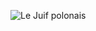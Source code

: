 ![Le Juif polonais](https://upload.wikimedia.org/wikipedia/commons/thumb/9/98/Poster_for_Jules_Massenet%27s_La_Navarraise_with_Emma_Calv%C3%A9_in_the_r%C3%B4le_of_Anita.jpg/350px-Poster_for_Jules_Massenet%27s_La_Navarraise_with_Emma_Calv%C3%A9_in_the_r%C3%B4le_of_Anita.jpg)